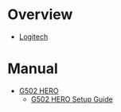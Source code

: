 # Overview

- [Logitech](https://www.logitech.com/)

# Manual

- [G502 HERO](https://www.logitech.com/en-ca/shop/p/g502-hero-gaming-mouse)
    - [G502 HERO Setup Guide](G502-HERO-setup-guide.pdf)
